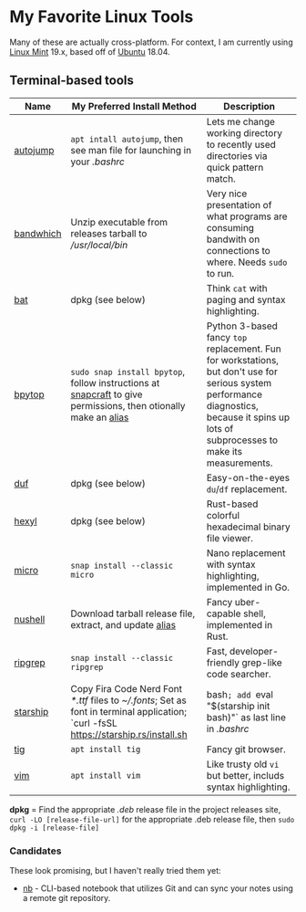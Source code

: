 # My Favorite Linux Tools

Many of these are actually cross-platform. For context, I am currently using
[Linux Mint](https://www.linuxmint.com/) 19.x, based off of
[Ubuntu](https://ubuntu.com) 18.04.

## Terminal-based tools

Name | My Preferred Install Method | Description
---- | --------------------------- | -----------
[autojump](https://github.com/wting/autojump) | `apt intall autojump`, then see man file for launching in your *.bashrc* | Lets me change working directory to recently used directories via quick pattern match.
[bandwhich](https://github.com/imsnif/bandwhich) | Unzip executable from releases tarball to */usr/local/bin* | Very nice presentation of what programs are consuming bandwith on connections to where. Needs `sudo` to run.
[bat](https://github.com/sharkdp/bat) | dpkg (see below) | Think `cat` with paging and syntax highlighting.
[bpytop](https://github.com/aristocratos/bpytop) | `sudo snap install bpytop`, follow instructions at [snapcraft](https://snapcraft.io/bpytop) to give permissions, then otionally make an [alias](.bash_aliases) | Python 3-based fancy `top` replacement. Fun for workstations, but don't use for serious system performance diagnostics, because it spins up lots of subprocesses to make its measurements.
[duf](https://github.com/muesli/duf) | dpkg (see below) | Easy-on-the-eyes `du`/`df` replacement.
[hexyl](https://github.com/sharkdp/hexyl/) | dpkg (see below) | Rust-based colorful hexadecimal binary file viewer.
[micro](https://github.com/zyedidia/) | `snap install --classic micro` | Nano replacement with syntax highlighting, implemented in Go.
[nushell](https://github.com/nushell/nushell) | Download tarball release file, extract, and update [alias](.bash_aliases) | Fancy uber-capable shell, implemented in Rust.
[ripgrep](https://github.com/BurntSushi/ripgrep) | `snap install --classic ripgrep` | Fast, developer-friendly grep-like code searcher.
[starship](https://starship.rs/) | Copy Fira Code Nerd Font *\*.ttf* files to *~/.fonts*; Set as font in terminal application; `curl -fsSL https://starship.rs/install.sh | bash`; add `eval "$(starship init bash)"` as last line in *.bashrc* | Rust-based amazing developer-friendly rich shell prompt.
[tig](https://jonas.github.io/tig/) | `apt install tig` | Fancy git browser.
[vim](https://vim8.org/) | `apt install vim` | Like trusty old `vi` but better, includs syntax highlighting.

**dpkg** = Find the appropriate *.deb* release file in the project releases site,
`curl -LO [release-file-url]` for the appropriate .deb release file, then
`sudo dpkg -i [release-file]`

### Candidates

These look promising, but I haven't really tried them yet:

* [nb](https://github.com/xwmx/nb) - CLI-based notebook that utilizes Git and can
  sync your notes using a remote git repository.
